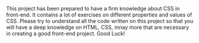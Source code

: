 This project has been prepared to have a firm knowledge about CSS in front-end. It contains a lot of exercises on different properties and values of CSS. Please try to understand all the code written on this project so that you will have a deep knowledge on HTML, CSS, mnay more that are necessary in creating a good front-end project. Good Luck!